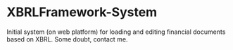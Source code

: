 # XBRLFramework-System
Initial system (on web platform) for loading and editing financial documents based on XBRL.
Some doubt, contact me.
